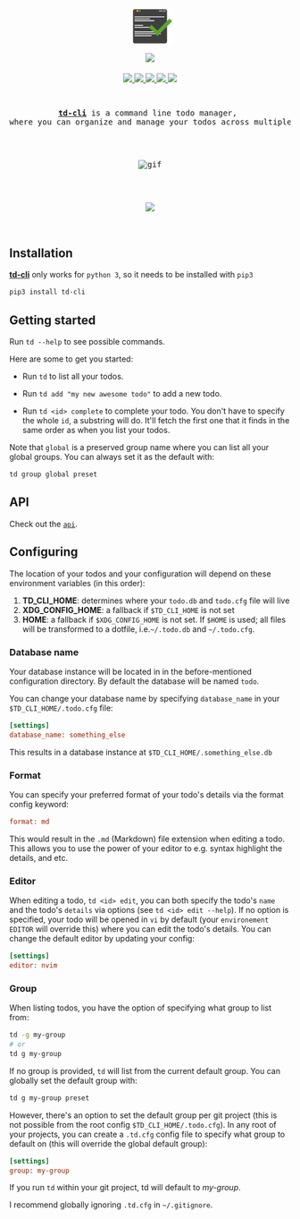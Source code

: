 <p align="center">
  <img src="https://raw.githubusercontent.com/darrikonn/td-cli/master/img/td-cli.png" width=80 alt="Icon"/>
</p>

<p align="center">
  <img src="https://user-images.githubusercontent.com/5694851/67482097-be2ecc80-f652-11e9-899d-1d9750929b7e.png" />
  <br />
  <br />
  <a href="https://pypi.org/project/td-cli/">
    <img src="https://img.shields.io/pypi/v/td-cli.svg?style=flat-square"/>
  </a>
  <a href="https://pypi.org/project/td-cli/">
    <img src="https://img.shields.io/pypi/dm/td-cli?style=flat-square"/>
  </a>
  <a href="https://github.com/darrikonn/td-cli/blob/master/LICENSE">
    <img src="https://img.shields.io/badge/Licence-MIT-yellow.svg?longCache=true&style=flat-square"/>
  </a>
  <a href="https://www.python.org/">
    <img src="https://img.shields.io/badge/Made With-Python-red.svg?longCache=true&style=flat-square"/>
  </a>
  <a href="https://github.com/alebcay/awesome-shell#command-line-productivity">
    <img height="20" src="https://user-images.githubusercontent.com/2769158/44446193-327a6580-a5a1-11e8-91e2-21ca857f95d4.png"/>
  </a>
</h3>

<pre>
  <p align="center"><a href="https://pypi.org/project/td-cli/"><strong>td-cli</strong></a> is a command line todo manager, <br/>where you can organize and manage your todos across multiple projects</p>
  <p align="center"><img class="img-responsive" width="500" src="https://raw.githubusercontent.com/darrikonn/td-cli/master/img/td-cli.gif" alt="gif"/></p>
  <p align="center"><a href="https://circleci.com/gh/darrikonn/td-cli"><img src="https://circleci.com/gh/darrikonn/td-cli.svg?style=svg" /></a></p>
</pre>


## Installation
[**td-cli**](https://pypi.org/project/td-cli/) only works for `python 3`, so it needs to be installed with `pip3`
```bash
pip3 install td-cli
```

## Getting started
Run `td --help` to see possible commands.

Here are some to get you started:
- Run `td` to list all your todos.

- Run `td add "my new awesome todo"` to add a new todo.

- Run `td <id> complete` to complete your todo. You don't have to specify the whole `id`, a substring will do. It'll fetch the first one that it finds in the same order as when you list your todos.

Note that `global` is a preserved group name where you can list all your global groups. You can always set it as the default with:
```bash
td group global preset
```


## API
Check out the [`api`](https://github.com/darrikonn/td-cli/blob/master/API.md).

## Configuring
The location of your todos and your configuration will depend on these environment variables (in this order):
1. **TD_CLI_HOME**: determines where your `todo.db` and `todo.cfg` file will live
2. **XDG_CONFIG_HOME**: a fallback if `$TD_CLI_HOME` is not set
3. **HOME**: a fallback if `$XDG_CONFIG_HOME` is not set. If `$HOME` is used; all files will be transformed to a dotfile, i.e.`~/.todo.db` and `~/.todo.cfg`.

### Database name
Your database instance will be located in in the before-mentioned configuration directory.
By default the database will be named `todo`.

You can change your database name by specifying `database_name` in your `$TD_CLI_HOME/.todo.cfg` file:
```cfg
[settings]
database_name: something_else
```
This results in a database instance at `$TD_CLI_HOME/.something_else.db`

### Format
You can specify your preferred format of your todo's details via the format config keyword:
```cfg
format: md
```
This would result in the `.md` (Markdown) file extension when editing a todo. This allows you to use the power of your editor to e.g. syntax highlight the details, and etc.

### Editor
When editing a todo, `td <id> edit`, you can both specify the todo's `name` and the todo's `details` via options (see `td <id> edit --help`). If no option is specified, your todo will be opened in `vi` by default (your `environement EDITOR` will override this) where you can edit the todo's details. You can change the default editor by updating your config:
```cfg
[settings]
editor: nvim
```

### Group
When listing todos, you have the option of specifying what group to list from:
```bash
td -g my-group
# or
td g my-group
```
If no group is provided, `td` will list from the current default group. You can globally set the default group with:
```bash
td g my-group preset
```

However, there's an option to set the default group per git project (this is not possible from the root config `$TD_CLI_HOME/.todo.cfg`).
In any root of your projects, you can create a `.td.cfg` config file to specify what group to default on (this will override the global default group):
```cfg
[settings]
group: my-group
```
If you run `td` within your git project, td will default to *my-group*.

I recommend globally ignoring `.td.cfg` in `~/.gitignore`.
